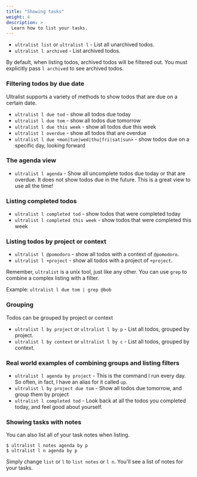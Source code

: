 ```yaml
---
title: "Showing tasks"
weight: 4
description: >
  Learn how to list your tasks.
---
```


* `ultralist list` or `ultralist l` - List all unarchived todos.
* `ultralist l archived` - List archived todos.

By default, when listing todos, archived todos will be filtered out.  You must explicitly pass `l archived` to see archived todos.

### Filtering todos by due date

Ultralist supports a variety of methods to show todos that are due on a certain date.

* `ultralist l due tod` - show all todos due today
* `ultralist l due tom` - show all todos due tomorrow
* `ultralist l due this week` - show all todos due this week
* `ultralist l overdue` - show all todos that are overdue
* `ultralist l due <mon|tue|wed|thu|fri|sat|sun>` - show todos due on a specific day, looking forward

### The agenda view

* `ultralist l agenda` - Show all uncomplete todos due today or that are overdue.  It does not show todos due in the future.  This is a great view to use all the time!

### Listing completed todos

* `ultralist l completed tod` - show todos that were completed today
* `ultralist l completed this week` - show todos that were completed this week

### Listing todos by project or context

* `ultralist l @pomodoro` - show all todos with a context of `@pomodoro`.
* `ultralist l +project` - show all todos with a project of `+project`.

Remember, `ultralist` is a unix tool, just like any other.  You can use `grep` to combine a complex listing with a filter.

Example: `ultralist l due tom | grep @bob`

### Grouping

Todos can be grouped by project or context

* `ultralist l by project` or `ultralist l by p` - List all todos, grouped by project. 
* `ultralist l by context` or `ultralist l by c` - List all todos, grouped by context. 

### Real world examples of combining groups and listing filters

* `ultralist l agenda by project` - This is the command I run every day.  So often, in fact, I have an alias for it called `up`.
* `ultralist l by project due tom` - Show all todos due tomorrow, and group them by project
* `ultralist l completed tod` - Look back at all the todos you completed today, and feel good about yourself.

### Showing tasks with notes

You can also list all of your task notes when listing.

```
$ ultralist l notes agenda by p
$ ultralist l n agenda by p
```

Simply change `list` or `l` to `list notes` or `l n`.  You'll see a list of notes for your tasks.
